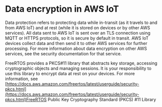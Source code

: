 # Data encryption in AWS IoT<a name="data-encryption"></a>

Data protection refers to protecting data while in\-transit \(as it travels to and from AWS IoT\) and at rest \(while it is stored on devices or by other AWS services\)\. All data sent to AWS IoT is sent over an TLS connection using MQTT or HTTPS protocols, so it is secure by default in transit\. AWS IoT devices collect data and then send it to other AWS services for further processing\. For more information about data encryption on other AWS services, see the security documentation for that service\.

FreeRTOS provides a PKCS\#11 library that abstracts key storage, accessing cryptographic objects and managing sessions\. It is your responsibility to use this library to encrypt data at rest on your devices\. For more information, see [https://docs.aws.amazon.com/freertos/latest/userguide/security-pkcs.html](https://docs.aws.amazon.com/freertos/latest/userguide/security-pkcs.html)FreeRTOS Public Key Cryptography Standard \(PKCS\) \#11 Library
